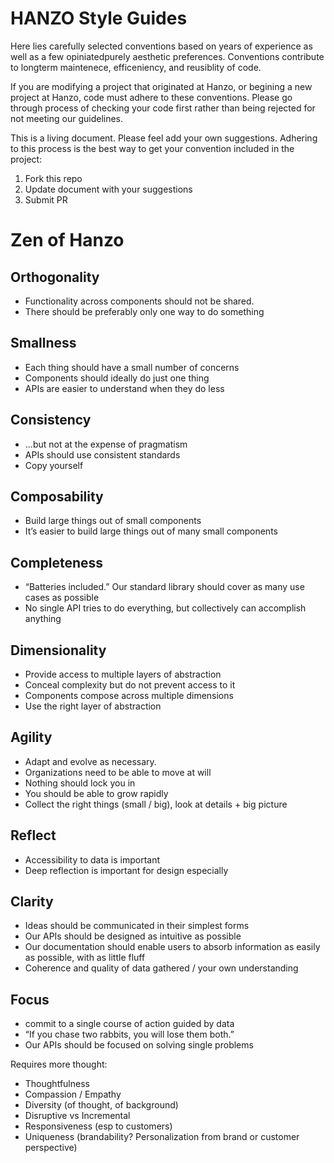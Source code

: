 HANZO Style Guides
===================

Here lies carefully selected conventions based on years of experience as well as a few opiniatedpurely aesthetic preferences.  Conventions contribute to longterm maintenece, efficeniency, and reusiblity of code.  

If you are modifying a project that originated at Hanzo, or begining a new project at Hanzo, code must adhere to these conventions.  Please go through process of checking your code first rather than being rejected for not meeting our guidelines.

This is a living document.  Please feel add your own suggestions.
Adhering to this process is the best way to get your convention included in the project:

1. Fork this repo
2. Update document with your suggestions
3. Submit PR

# Zen of Hanzo


## Orthogonality



*   Functionality across components should not be shared.
*   There should be preferably only one way to do something


## Smallness



*   Each thing should have a small number of concerns
*   Components should ideally do just one thing
*   APIs are easier to understand when they do less


## Consistency



*   ...but not at the expense of pragmatism
*   APIs should use consistent standards
*   Copy yourself


## Composability



*   Build large things out of small components
*   It’s easier to build large things out of many small components


## Completeness



*   “Batteries included.” Our standard library should cover as many use cases as possible
*   No single API tries to do everything, but collectively can accomplish anything


## Dimensionality



*   Provide access to multiple layers of abstraction
*   Conceal complexity but do not prevent access to it
*   Components compose across multiple dimensions
*   Use the right layer of abstraction


## Agility



*   Adapt and evolve as necessary.
*   Organizations need to be able to move at will
*   Nothing should lock you in
*   You should be able to grow rapidly
*   Collect the right things (small / big), look at details + big picture


## Reflect



*   Accessibility to data is important
*   Deep reflection is important for design especially


## Clarity



*   Ideas should be communicated in their simplest forms
*   Our APIs should be designed as intuitive as possible
*   Our documentation should enable users to absorb information as easily as possible, with as little fluff
*   Coherence and quality of data gathered / your own understanding


## Focus



*   commit to a single course of action guided by data
*   “If you chase two rabbits, you will lose them both.”
*   Our APIs should be focused on solving single problems

Requires more thought:



*   Thoughtfulness
*   Compassion / Empathy
*   Diversity (of thought, of background)
*   Disruptive vs Incremental
*   Responsiveness (esp to customers)
*   Uniqueness (brandability? Personalization from brand or customer perspective)



